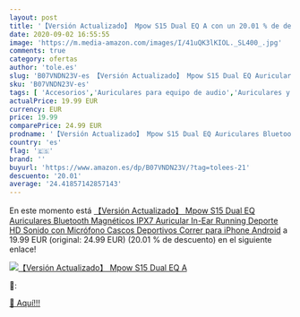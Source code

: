 ```yaml
---
layout: post
title: '【Versión Actualizado】 Mpow S15 Dual EQ A con un 20.01 % de descuento'
date: 2020-09-02 16:55:55
image: 'https://m.media-amazon.com/images/I/41uQK3lKIOL._SL400_.jpg'
comments: true
category: ofertas
author: 'tole.es'
slug: 'B07VNDN23V-es 【Versión Actualizado】 Mpow S15 Dual EQ Auriculares...'
sku: 'B07VNDN23V-es'
tags: [ 'Accesorios','Auriculares para equipo de audio','Auriculares y accesorios','Cables USB','Cables y accesorios','Cables y conectores','Electrónica','Informática','iphone', ]
actualPrice: 19.99 EUR
currency: EUR
price: 19.99
comparePrice: 24.99 EUR
prodname: '【Versión Actualizado】 Mpow S15 Dual EQ Auriculares Bluetooth Magnéticos IPX7 Auricular In-Ear Running Deporte HD Sonido con Micrófono Cascos Deportivos Correr para iPhone Android'
country: 'es'
flag: '🇪🇸'
brand: ''
buyurl: 'https://www.amazon.es/dp/B07VNDN23V/?tag=tolees-21'
descuento: '20.01'
average: '24.41857142857143'
---
```


En este momento está [【Versión Actualizado】 Mpow S15 Dual EQ Auriculares Bluetooth Magnéticos IPX7 Auricular In-Ear Running Deporte HD Sonido con Micrófono Cascos Deportivos Correr para iPhone Android](https://www.amazon.es/dp/B07VNDN23V/?tag=tolees-21) a 19.99 EUR (original: 24.99 EUR) (20.01 %  de descuento) en el siguiente enlace!

[![【Versión Actualizado】 Mpow S15 Dual EQ A](https://m.media-amazon.com/images/I/41uQK3lKIOL._SL400_.jpg)](https://www.amazon.es/dp/B07VNDN23V/?tag=tolees-21)

🔎:


[🛒 Aquí!!!](https://www.amazon.es/dp/B07VNDN23V/?tag=tolees-21)

